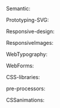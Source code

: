 Semantic: 

Prototyping-SVG:

Responsive-design:

ResponsiveImages:

WebTypography: 

WebForms:

CSS-libraries:

pre-processors:

CSSanimations:

